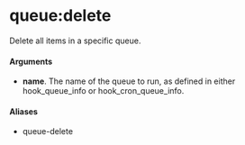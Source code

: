 # queue:delete

Delete all items in a specific queue.

#### Arguments

- **name**. The name of the queue to run, as defined in either hook_queue_info or hook_cron_queue_info.

#### Aliases

- queue-delete

